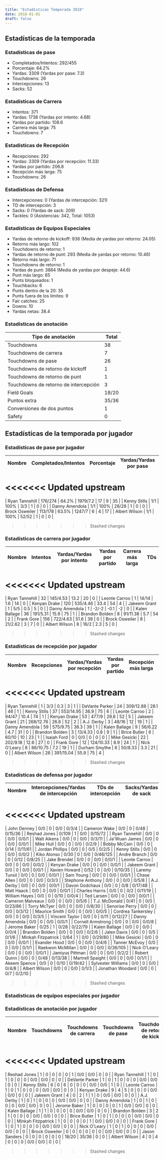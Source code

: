 ```yaml
---
title: "Estadísticas Temporada 2018"
date: 2018-01-01
draft: false
---
```


## Estadísticas de la temporada
### Estadísticas de pase
* Completados/Intentos: 292/455
* Porcentaje: 64.2%
* Yardas: 3309 (Yardas por pase: 7.3)
* Touchdowns: 26
* Intercepciones: 13
* Sacks: 52

### Estadísticas de Carrera
* Intentos: 371
* Yardas: 1738 (Yardas por intento: 4.68)
* Yardas por partido: 108.6
* Carrera más larga: 75
* Touchdowns: 7

### Estadísticas de Recepción
* Recepciones: 292
* Yardas: 3309 (Yardas por recepción: 11.33)
* Yardas por partido: 206.8
* Recepción más larga: 75
* Touchdowns: 26

### Estadísticas de Defensa
* Intercepciones: 0 (Yardas de intercepción: 321)
* TD de intercepción: 3
* Sacks: 0 (Yardas de sack: 209)
* Tackles: 0 (Asistencias: 342, Total: 1053)

### Estadísticas de Equipos Especiales
* Yardas de retorno de kickoff: 938 (Media de yardas por retorno: 24.05)
* Retorno más largo: 102
* Touchdowns de retorno: 1
* Yardas de retorno de punt: 293 (Media de yardas por retorno: 10.46)
* Retorno más largo: 71
* Touchdowns de retorno: 1
* Yardas de punt: 3884 (Media de yardas por despeje: 44.6)
* Punt más largo: 65
* Punts bloqueados: 1
* Touchbacks: 6
* Punts dentro de la 20: 35
* Punts fuera de los límites: 9
* Fair catches: 25
* Downs: 10
* Yardas netas: 38.4

### Estadísticas de anotación
| Tipo de anotación | Total |
|-------------------|-------|
| Touchdowns | 38 |
| Touchdowns de carrera | 7 |
| Touchdowns de pase | 26 |
| Touchdowns de retorno de kickoff | 1 |
| Touchdowns de retorno de punt | 1 |
| Touchdowns de retorno de intercepción | 3 |
| Field Goals | 18/20 |
| Puntos extra | 35/36 |
| Conversiones de dos puntos | 1 |
| Safety | 0 |

## Estadísticas de la temporada por jugador
### Estadísticas de pase por jugador
| Nombre | Completados/Intentos | Porcentaje | Yardas/Yardas por pase | TDs | Intercepciones | Sacks |
|--------|----------------------|------------|------------------------|-----|----------------|-------|
<<<<<<< Updated upstream
=======
| Ryan Tannehill | 176/274 | 64.2% | 1979/7.2 | 17 | 9 | 35 |
| Kenny Stills | 1/1 | 100% | 3/3 | 1 | 0 | 0 |
| Danny Amendola | 1/1 | 100% | 28/28 | 1 | 0 | 0 |
| Brock Osweiler | 113/178 | 63.5% | 1247/7 | 6 | 4 | 17 |
| Albert Wilson | 1/1 | 100% | 52/52 | 1 | 0 | 0 |
>>>>>>> Stashed changes


### Estadísticas de carrera por jugador
| Nombre | Intentos | Yardas/Yardas por intento | Yardas por partido | Carrera más larga | TDs |
|--------|----------|--------------------------|--------------------|-------------------|-----|
<<<<<<< Updated upstream
=======
| Ryan Tannehill | 32 | 145/4.53 | 13.2 | 20 | 0 |
| Leonte Carroo | 1 | 14/14 | 1.6 | 14 | 0 |
| Kenyan Drake | 120 | 535/4.46 | 33.4 | 54 | 4 |
| Jakeem Grant | 1 | 5/5 | 0.5 | 5 | 0 |
| Danny Amendola | 1 | -2/-2 | -0.1 | -2 | 0 |
| Kalen Ballage | 36 | 191/5.31 | 15.9 | 75 | 1 |
| Brandon Bolden | 8 | 91/11.38 | 5.7 | 54 | 2 |
| Frank Gore | 156 | 722/4.63 | 51.6 | 39 | 0 |
| Brock Osweiler | 8 | 21/2.62 | 3 | 7 | 0 |
| Albert Wilson | 8 | 16/2 | 2.3 | 5 | 0 |
>>>>>>> Stashed changes


### Estadísticas de recepción por jugador
| Nombre | Recepciones | Yardas/Yardas por recepción | Yardas por partido | Recepción más larga | TDs |
|--------|-------------|----------------------------|--------------------|---------------------|-----|
<<<<<<< Updated upstream
=======
| Ryan Tannehill | 1 | 3/3 | 0.3 | 3 | 1 |
| DeVante Parker | 24 | 309/12.88 | 28.1 | 46 | 1 |
| Kenny Stills | 37 | 553/14.95 | 36.9 | 75 | 6 |
| Leonte Carroo | 2 | 94/47 | 10.4 | 74 | 1 |
| Kenyan Drake | 53 | 477/9 | 29.8 | 52 | 5 |
| Jakeem Grant | 21 | 268/12.76 | 26.8 | 52 | 2 |
| A.J. Derby | 3 | 48/16 | 12 | 19 | 1 |
| Danny Amendola | 59 | 575/9.75 | 38.3 | 39 | 1 |
| Kalen Ballage | 9 | 56/6.22 | 4.7 | 31 | 0 |
| Brandon Bolden | 3 | 13/4.33 | 0.8 | 9 | 1 |
| Brice Butler | 6 | 60/10 | 10 | 23 | 1 |
| Isaiah Ford | 0 | 0/0 | 0 | 0 | 0 |
| Mike Gesicki | 22 | 202/9.18 | 12.6 | 27 | 0 |
| Frank Gore | 12 | 124/10.33 | 8.9 | 24 | 1 |
| Nick O'Leary | 8 | 86/10.75 | 7.2 | 19 | 1 |
| Durham Smythe | 6 | 50/8.33 | 3.3 | 21 | 0 |
| Albert Wilson | 26 | 391/15.04 | 55.9 | 75 | 4 |
>>>>>>> Stashed changes


### Estadísticas de defensa por jugador
| Nombre | Intercepciones/Yardas de intercepción | TDs de intercepción | Sacks/Yardas de sack | Tackles/Asistencias/Total |
|--------|--------------------------------------|---------------------|-----------------------|--------------------------|
<<<<<<< Updated upstream
=======
| John Denney | 0/0 | 0 | 0/0 | 0/3/4 |
| Cameron Wake | 0/0 | 0 | 0/48 | 0/15/36 |
| Reshad Jones | 0/109 | 1 | 0/0 | 0/15/72 |
| Ryan Tannehill | 0/0 | 0 | 0/0 | 0/0/1 |
| Walt Aikens | 0/0 | 0 | 0/0 | 0/3/11 |
| Ja'Wuan James | 0/0 | 0 | 0/0 | 0/0/1 |
| Mike Hull | 0/0 | 0 | 0/0 | 0/2/9 |
| Bobby McCain | 0/0 | 0 | 0/14 | 0/11/61 |
| Jordan Phillips | 0/0 | 0 | 0/5 | 0/2/5 |
| Kenny Stills | 0/0 | 0 | 0/0 | 0/0/2 |
| Kiko Alonso | 0/30 | 0 | 0/0 | 0/46/125 |
| Andre Branch | 0/0 | 0 | 0/12 | 0/8/25 |
| Jake Brendel | 0/0 | 0 | 0/0 | 0/0/1 |
| Leonte Carroo | 0/0 | 0 | 0/0 | 0/0/2 |
| Kenyan Drake | 0/0 | 0 | 0/0 | 0/0/1 |
| Jakeem Grant | 0/0 | 0 | 0/0 | 0/0/1 |
| Xavien Howard | 0/52 | 0 | 0/0 | 0/10/35 |
| Laremy Tunsil | 0/0 | 0 | 0/0 | 0/0/1 |
| Sam Young | 0/0 | 0 | 0/0 | 0/0/1 |
| Chase Allen | 0/0 | 0 | 0/0 | 0/3/3 |
| Stephone Anthony | 0/0 | 0 | 0/0 | 0/5/8 |
| A.J. Derby | 0/0 | 0 | 0/0 | 0/0/1 |
| Davon Godchaux | 0/0 | 0 | 0/8 | 0/17/48 |
| Matt Haack | 0/0 | 0 | 0/0 | 0/0/1 |
| Charles Harris | 0/0 | 0 | 0/2 | 0/11/19 |
| William Hayes | 0/0 | 0 | 0/10 | 0/0/4 |
| Ted Larsen | 0/0 | 0 | 0/0 | 0/0/1 |
| Cameron Malveaux | 0/0 | 0 | 0/0 | 0/5/6 |
| T.J. McDonald | 0/41 | 0 | 0/0 | 0/23/86 |
| Torry McTyer | 0/0 | 0 | 0/0 | 0/8/30 |
| Senorise Perry | 0/0 | 0 | 0/0 | 0/3/12 |
| Maurice Smith | 0/0 | 0 | 0/0 | 0/0/5 |
| Cordrea Tankersley | 0/0 | 0 | 0/0 | 0/3/5 |
| Vincent Taylor | 0/0 | 0 | 0/11 | 0/12/27 |
| Danny Amendola | 0/0 | 0 | 0/0 | 0/0/1 |
| Cornell Armstrong | 0/0 | 0 | 0/0 | 0/0/8 |
| Jerome Baker | 0/25 | 1 | 0/28 | 0/22/79 |
| Kalen Ballage | 0/0 | 0 | 0/0 | 0/0/4 |
| Brandon Bolden | 0/0 | 0 | 0/0 | 0/2/6 |
| Jalen Davis | 0/0 | 0 | 0/5 | 0/1/6 |
| Minkah Fitzpatrick | 0/64 | 1 | 0/0 | 0/29/80 |
| Mike Gesicki | 0/0 | 0 | 0/0 | 0/0/1 |
| Evander Hood | 0/0 | 0 | 0/0 | 0/4/6 |
| Tanner McEvoy | 0/0 | 0 | 0/0 | 0/1/1 |
| Raekwon McMillan | 0/0 | 0 | 0/0 | 0/36/105 |
| Nick O'Leary | 0/0 | 0 | 0/0 | 0/0/1 |
| Jamiyus Pittman | 0/0 | 0 | 0/0 | 0/2/2 |
| Robert Quinn | 0/0 | 0 | 0/48 | 0/13/38 |
| Martrell Spaight | 0/0 | 0 | 0/0 | 0/1/1 |
| Akeem Spence | 0/0 | 0 | 0/10 | 0/19/42 |
| Sylvester Williams | 0/0 | 0 | 0/0 | 0/4/8 |
| Albert Wilson | 0/0 | 0 | 0/0 | 0/1/3 |
| Jonathan Woodard | 0/0 | 0 | 0/7 | 0/2/10 |
>>>>>>> Stashed changes


### Estadísticas de equipos especiales por jugador
<!-- Puedes agregar aquí tablas para KickoffReturn, PuntReturn, Punting, Kicking si lo necesitas -->

### Estadísticas de anotación por jugador
| Nombre | Touchdowns | Touchdowns de carrera | Touchdowns de pase | Touchdowns de retorno de kickoff | Touchdowns de retorno de punt | Touchdowns de retorno de intercepción | Field Goals | Puntos extra | Conversiones de dos puntos | Safety |
|--------|------------|----------------|---------------------|----------------------------------|-------------------------------|----------------------------------|------------|--------------|--------------------------|--------|
<<<<<<< Updated upstream
=======
| Reshad Jones | 1 | 0 | 0 | 0 | 0 | 1 | 0/0 | 0/0 | 0 | 0 |
| Ryan Tannehill | 1 | 0 | 1 | 0 | 0 | 0 | 0/0 | 0/0 | 0 | 0 |
| DeVante Parker | 1 | 0 | 1 | 0 | 0 | 0 | 0/0 | 0/0 | 0 | 0 |
| Kenny Stills | 6 | 0 | 6 | 0 | 0 | 0 | 0/0 | 0/0 | 1 | 0 |
| Leonte Carroo | 1 | 0 | 1 | 0 | 0 | 0 | 0/0 | 0/0 | 0 | 0 |
| Kenyan Drake | 9 | 4 | 5 | 0 | 0 | 0 | 0/0 | 0/0 | 0 | 0 |
| Jakeem Grant | 4 | 0 | 2 | 1 | 1 | 0 | 0/0 | 0/0 | 0 | 0 |
| A.J. Derby | 1 | 0 | 1 | 0 | 0 | 0 | 0/0 | 0/0 | 0 | 0 |
| Danny Amendola | 1 | 0 | 1 | 0 | 0 | 0 | 0/0 | 0/0 | 0 | 0 |
| Jerome Baker | 1 | 0 | 0 | 0 | 0 | 1 | 0/0 | 0/0 | 0 | 0 |
| Kalen Ballage | 1 | 1 | 0 | 0 | 0 | 0 | 0/0 | 0/0 | 0 | 0 |
| Brandon Bolden | 3 | 2 | 1 | 0 | 0 | 0 | 0/0 | 0/0 | 0 | 0 |
| Brice Butler | 1 | 0 | 1 | 0 | 0 | 0 | 0/0 | 0/0 | 0 | 0 |
| Minkah Fitzpatrick | 1 | 0 | 0 | 0 | 0 | 1 | 0/0 | 0/0 | 0 | 0 |
| Frank Gore | 1 | 0 | 1 | 0 | 0 | 0 | 0/0 | 0/0 | 0 | 0 |
| Nick O'Leary | 1 | 0 | 1 | 0 | 0 | 0 | 0/0 | 0/0 | 0 | 0 |
| Brock Osweiler | 0 | 0 | 0 | 0 | 0 | 0 | 0/0 | 0/0 | 0 | 0 |
| Jason Sanders | 0 | 0 | 0 | 0 | 0 | 0 | 18/20 | 35/36 | 0 | 0 |
| Albert Wilson | 4 | 0 | 4 | 0 | 0 | 0 | 0/0 | 0/0 | 0 | 0 |
>>>>>>> Stashed changes
